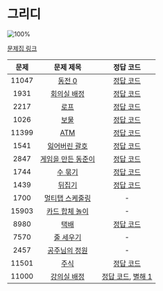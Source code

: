 # 그리디

![100%](https://progress-bar.dev/12/?scale=16&title=progress&width=500&color=babaca&suffix=/16)

[문제집 링크](https://www.acmicpc.net/workbook/view/7320)

| 문제 | 문제 제목 | 정답 코드 |
| :--: | :--: | :--: |
| 11047 | [동전 0](https://www.acmicpc.net/problem/11047) | [정답 코드](../0x11/solutions/11047.cpp) |
| 1931 | [회의실 배정](https://www.acmicpc.net/problem/1931) | [정답 코드](../0x11/solutions/1931.cpp) |
| 2217 | [로프](https://www.acmicpc.net/problem/2217) | [정답 코드](../0x11/solutions/2217.cpp) |
| 1026 | [보물](https://www.acmicpc.net/problem/1026) | [정답 코드](../0x11/solutions/1026.cpp) |
| 11399 | [ATM](https://www.acmicpc.net/problem/11399) | [정답 코드](../0x11/solutions/11399.cpp) |
| 1541 | [잃어버린 괄호](https://www.acmicpc.net/problem/1541) | [정답 코드](../0x11/solutions/1541.cpp) |
| 2847 | [게임을 만든 동준이](https://www.acmicpc.net/problem/2847) | [정답 코드](../0x11/solutions/2847.cpp) |
| 1744 | [수 묶기](https://www.acmicpc.net/problem/1744) | [정답 코드](../0x11/solutions/1744.cpp) |
| 1439 | [뒤집기](https://www.acmicpc.net/problem/1439) | [정답 코드](../0x11/solutions/1439.cpp) |
| 1700 | [멀티탭 스케줄링](https://www.acmicpc.net/problem/1700) | - |
| 15903 | [카드 합체 놀이](https://www.acmicpc.net/problem/15903) | - |
| 8980 | [택배](https://www.acmicpc.net/problem/8980) | [정답 코드](../0x11/solutions/8980.cpp) |
| 7570 | [줄 세우기](https://www.acmicpc.net/problem/7570) | - |
| 2457 | [공주님의 정원](https://www.acmicpc.net/problem/2457) | - |
| 11501 | [주식](https://www.acmicpc.net/problem/11501) | [정답 코드](../0x11/solutions/11501.cpp) |
| 11000 | [강의실 배정](https://www.acmicpc.net/problem/11000) | [정답 코드](../0x11/solutions/11000.cpp), [별해 1](../0x11/solutions/11000_1.cpp) |
